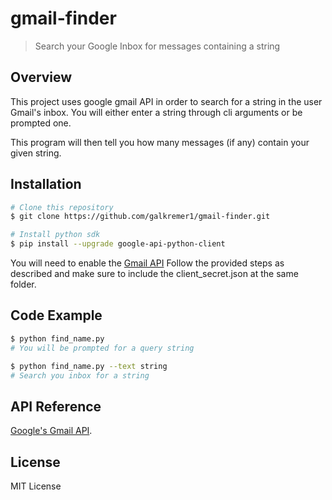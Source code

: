 # gmail-finder
> Search your Google Inbox for messages containing a string

## Overview

This project uses google gmail API in order to search for a string in the user Gmail's inbox.
You will either enter a string through cli arguments or be prompted one.

This program will then tell you how many messages (if any) contain your given string.

## Installation

```sh
# Clone this repository
$ git clone https://github.com/galkremer1/gmail-finder.git

# Install python sdk
$ pip install --upgrade google-api-python-client
```

You will need to enable the [Gmail API](https://developers.google.com/gmail/api/quickstart/python#step_1_enable_the_api_name)
Follow the provided steps as described and make sure to include the client_secret.json at the same folder.

## Code Example
```sh
$ python find_name.py
# You will be prompted for a query string

$ python find_name.py --text string
# Search you inbox for a string
```

## API Reference

[Google's Gmail API](https://developers.google.com/gmail/api/quickstart/python).

## License

MIT License
